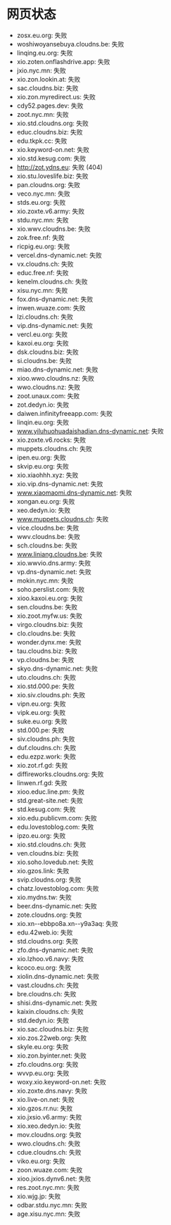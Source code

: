 # 网页状态
- zosx.eu.org: 失败
- woshiwoyansebuya.cloudns.be: 失败
- linqing.eu.org: 失败
- xio.zoten.onflashdrive.app: 失败
- jxio.nyc.mn: 失败
- xio.zon.lookin.at: 失败
- sac.cloudns.biz: 失败
- xio.zon.myredirect.us: 失败
- cdy52.pages.dev: 失败
- zoot.nyc.mn: 失败
- xio.std.cloudns.org: 失败
- educ.cloudns.biz: 失败
- edu.tkpk.cc: 失败
- xio.keyword-on.net: 失败
- xio.std.kesug.com: 失败
- http://zot.ydns.eu: 失败 (404)
- xio.stu.loveslife.biz: 失败
- pan.cloudns.org: 失败
- veco.nyc.mn: 失败
- stds.eu.org: 失败
- xio.zoxte.v6.army: 失败
- stdu.nyc.mn: 失败
- xio.wwv.cloudns.be: 失败
- zok.free.nf: 失败
- ricpig.eu.org: 失败
- vercel.dns-dynamic.net: 失败
- vx.cloudns.ch: 失败
- educ.free.nf: 失败
- kenelm.cloudns.ch: 失败
- xisu.nyc.mn: 失败
- fox.dns-dynamic.net: 失败
- inwen.wuaze.com: 失败
- lzi.cloudns.ch: 失败
- vip.dns-dynamic.net: 失败
- vercl.eu.org: 失败
- kaxoi.eu.org: 失败
- dsk.cloudns.biz: 失败
- si.cloudns.be: 失败
- miao.dns-dynamic.net: 失败
- xioo.wwo.cloudns.nz: 失败
- wwo.cloudns.nz: 失败
- zoot.unaux.com: 失败
- zot.dedyn.io: 失败
- daiwen.infinityfreeapp.com: 失败
- linqin.eu.org: 失败
- www.yiluhuohuadaishadian.dns-dynamic.net: 失败
- xio.zoxte.v6.rocks: 失败
- muppets.cloudns.ch: 失败
- ipen.eu.org: 失败
- skvip.eu.org: 失败
- xio.xiaohhh.xyz: 失败
- xio.vip.dns-dynamic.net: 失败
- www.xiaomaomi.dns-dynamic.net: 失败
- xongan.eu.org: 失败
- xeo.dedyn.io: 失败
- www.muppets.cloudns.ch: 失败
- vice.cloudns.be: 失败
- wwv.cloudns.be: 失败
- sch.cloudns.be: 失败
- www.liniang.cloudns.be: 失败
- xio.wwvio.dns.army: 失败
- vp.dns-dynamic.net: 失败
- mokin.nyc.mn: 失败
- soho.perslist.com: 失败
- xioo.kaxoi.eu.org: 失败
- sen.cloudns.be: 失败
- xio.zoot.myfw.us: 失败
- virgo.cloudns.biz: 失败
- clo.cloudns.be: 失败
- wonder.dynx.me: 失败
- tau.cloudns.biz: 失败
- vp.cloudns.be: 失败
- skyo.dns-dynamic.net: 失败
- uto.cloudns.ch: 失败
- xio.std.000.pe: 失败
- xio.siv.cloudns.ph: 失败
- vipn.eu.org: 失败
- vipk.eu.org: 失败
- suke.eu.org: 失败
- std.000.pe: 失败
- siv.cloudns.ph: 失败
- duf.cloudns.ch: 失败
- edu.ezpz.work: 失败
- xio.zot.rf.gd: 失败
- diffireworks.cloudns.org: 失败
- linwen.rf.gd: 失败
- xioo.educ.line.pm: 失败
- std.great-site.net: 失败
- std.kesug.com: 失败
- xio.edu.publicvm.com: 失败
- edu.lovestoblog.com: 失败
- ipzo.eu.org: 失败
- xio.std.cloudns.ch: 失败
- ven.cloudns.biz: 失败
- xio.soho.lovedub.net: 失败
- xio.gzos.link: 失败
- svip.cloudns.org: 失败
- chatz.lovestoblog.com: 失败
- xio.mydns.tw: 失败
- beer.dns-dynamic.net: 失败
- zote.cloudns.org: 失败
- xio.xn--ebbpo8a.xn--y9a3aq: 失败
- edu.42web.io: 失败
- std.cloudns.org: 失败
- zfo.dns-dynamic.net: 失败
- xio.lzhoo.v6.navy: 失败
- kcoco.eu.org: 失败
- xiolin.dns-dynamic.net: 失败
- vast.cloudns.ch: 失败
- bre.cloudns.ch: 失败
- shisi.dns-dynamic.net: 失败
- kaixin.cloudns.ch: 失败
- std.dedyn.io: 失败
- xio.sac.cloudns.biz: 失败
- xio.zos.22web.org: 失败
- skyle.eu.org: 失败
- xio.zon.byinter.net: 失败
- zfo.cloudns.org: 失败
- wvvp.eu.org: 失败
- woxy.xio.keyword-on.net: 失败
- xio.zoxte.dns.navy: 失败
- xio.live-on.net: 失败
- xio.gzos.rr.nu: 失败
- xio.jxsio.v6.army: 失败
- xio.xeo.dedyn.io: 失败
- mov.cloudns.org: 失败
- wwo.cloudns.ch: 失败
- cdue.cloudns.ch: 失败
- viko.eu.org: 失败
- zoon.wuaze.com: 失败
- xioo.jxios.dynv6.net: 失败
- res.zoot.nyc.mn: 失败
- xio.wjg.jp: 失败
- odbar.stdu.nyc.mn: 失败
- age.xisu.nyc.mn: 失败
